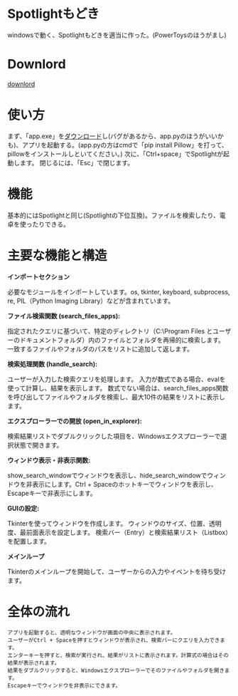 # Spotlightもどき
windowsで動く、Spotlightもどきを適当に作った。(PowerToysのほうがまし)

# Downlord
[downlord](https://github.com/dostesuto/Spotlight/releases/tag/spotsearch)
# 使い方
まず、「app.exe」を[ダウンロード](https://github.com/dostesuto/Spotlight/releases/tag/spotsearch)し(バグがあるから、app.pyのほうがいいかも)、アプリを起動する。(app.pyの方はcmdで「pip install Pillow」を打って、pillowをインストールしといてください。)
次に、「Ctrl+space」でSpotlightが起動します。
閉じるには、「Esc」で閉じます。

# 機能
基本的にはSpotlightと同じ(Spotlightの下位互換)。ファイルを検索したり、電卓を使ったりできる。





# 主要な機能と構造

**インポートセクション**

必要なモジュールをインポートしています。os, tkinter, keyboard, subprocess, re, PIL（Python Imaging Library）などが含まれています。

**ファイル検索関数 (search_files_apps):**

指定されたクエリに基づいて、特定のディレクトリ（C:\Program Files とユーザーのドキュメントフォルダ）内のファイルとフォルダを再帰的に検索します。
一致するファイルやフォルダのパスをリストに追加して返します。

**検索処理関数 (handle_search):**

ユーザーが入力した検索クエリを処理します。
入力が数式である場合、evalを使って計算し、結果を表示します。
数式でない場合は、search_files_apps関数を呼び出してファイルやフォルダを検索し、最大10件の結果をリストに表示します。

**エクスプローラーでの開放 (open_in_explorer):**

検索結果リストでダブルクリックした項目を、Windowsエクスプローラーで選択状態で開きます。

**ウィンドウ表示・非表示関数:**

show_search_windowでウィンドウを表示し、hide_search_windowでウィンドウを非表示にします。Ctrl + Spaceのホットキーでウィンドウを表示し、Escapeキーで非表示にします。

**GUIの設定:**

Tkinterを使ってウィンドウを作成します。
ウィンドウのサイズ、位置、透明度、最前面表示を設定します。
検索バー（Entry）と検索結果リスト（Listbox）を配置します。

**メインループ**

Tkinterのメインループを開始して、ユーザーからの入力やイベントを待ち受けます。

# 全体の流れ

    アプリを起動すると、透明なウィンドウが画面の中央に表示されます。
    ユーザーがCtrl + Spaceを押すとウィンドウが表示され、検索バーにクエリを入力できます。
    エンターキーを押すと、検索が実行され、結果がリストに表示されます。計算式の場合はその結果が表示されます。
    結果をダブルクリックすると、Windowsエクスプローラーでそのファイルやフォルダを開きます。
    Escapeキーでウィンドウを非表示にできます。

